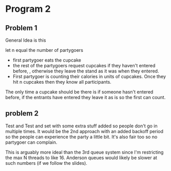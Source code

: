 # Program 2 

## Problem 1 
General Idea is this 

let n equal the number of partygoers
- first partygoer eats the cupcake
- the rest of the partygoers request cupcakes if they haven't entered before,  , 
otherwise they leave the stand as it was when they entered. 
- First partygoer is counting their calories in units of cupcakes. Once they hit n cupcakes then they know all participants. 

The only time a cupcake should be there is if someone hasn't entered before, if the entrants have entered they leave it as is so the first can count. 


## problem 2 
Test and Test and set with some extra stuff added so people don't go in multiple times. 
It would be the 2nd approach with an added backoff period so the people can experience the party a little bit. It's also fair too so no partygoer can complain.

This is arguably more ideal than the 3rd queue system since I'm restricting the max N threads to like 16. Anderson queues would likely be slower at such numbers (if we follow the slides).
